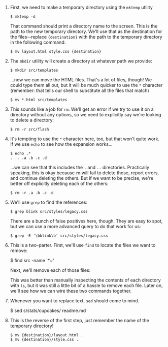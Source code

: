 1. First, we need to make a temporary directory using the `mktemp` utility

       $ mktemp -d

   That command should print a directory name to the screen. This is the path
   to the new temporary directory. We'll use that as the destination for the
   files--replace `{destination}` with the path to the temporary directory in
   the following command:

       $ mv layout.html style.css {destination}

2. The `mkdir` utility will create a directory at whatever path we provide:

       $ mkdir src/templates

   ...now we can move the HTML files. That's a lot of files, though! We could
   type them all out, but it will be much quicker to use the `*` character
   (remember: that tells our shell to substitute all the files that match)

       $ mv *.html src/templates

3. This sounds like a job for `rm`. We'll get an error if we try to use it on
   a directory without any options, so we need to explicitly say we're looking
   to delete a directory:

       $ rm -r src/flash

4. It's tempting to use the `*` character here, too, but that won't quite work.
   If we use `echo` to see how the expansion works...

       $ echo .*
       . .. .a .b .c .d

   ...we can see that this includes the `.` and `..` directories. Practically
   speaking, this is okay because `rm` will fail to delete those, report
   errors, and continue deleting the others. But if we want to be precise,
   we're better off explicitly deleting each of the others:

       $ rm -r .a .b .c .d

5. We'll use `grep` to find the references:

       $ grep blink src/styles/legacy.css

   There are a bunch of false positives here, though. They are easy to spot,
   but we can use a more advanced query to do that work for us:

       $ grep -E '\bblink\b' src/styles/legacy.css

6. This is a two-parter. First, we'll use `find` to locate the files we want to
   remove:

      $ find src -name '*~'

   Next, we'll remove each of those files:


   This was better than manually inspecting the contents of each directory with
   `ls`, but it was still a little bit of a hassle to remove each file. Later
   on, we'll see how we can wire these two commands together.

7. Whenever you want to replace text, `sed` should come to mind.

   $ sed s/stats/cupcakes/ readme.md

8. This is the reverse of the first step, just remember the name of the
   temporary directory!

       $ mv {destination}/layout.html .
       $ mv {destination}/style.css .
